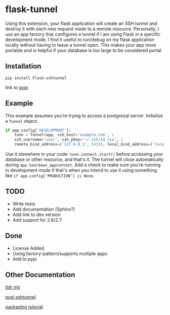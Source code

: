 # flask-tunnel

Using this extension, your flask application will create an SSH tunnel and destroy it with each new request made 
to a remote resource. Personally, I use an app factory that configures a tunnel if I am using Flask
in a specific development mode. I find it useful to run/debug on my flask application locally without
having to leave a tunnel open. This makes your app more portable and is helpful if your database is too large
to be considered portal

## Installation

`pip install Flask-sshtunnel`

link to [pypi](https://pypi.org/project/Flask-sshtunnel/)

## Example

This example assumes you're trying to access a postgresql server. Initialize a `Tunnel` object.
``` python
if app.config['DEVELOPMENT']:
    tunn = Tunnel(app, ssh_host='example.com', \
    ssh_username='user', ssh_pkey='~/.ssh/id_rsa', \
    remote_bind_address=('127.0.0.1', 5432), local_bind_address=('localhost', 5432))
```

Use it elsewhere in your code:
`tunn.connect.start()` before accessing your database or other resource,
and that's it. The tunnel will close automatically during `app.teardown_appcontext`.
Add a check to make sure you're running in development mode if that's when you intend to use it using
something like `if app.config['PRODUCTION'] is None`.

## TODO
* Write tests
* Add documentation (Sphinx?)
* Add link to dev version
* Add support for 2.6/2.7

## Done
* License Added
* Using factory-pattern/supports multiple apps
* Add to pypi

## Other Documentation
[tldr mit](https://tldrlegal.com/license/mit-license#fulltext)

[pypi sshtunnel](https://pypi.python.org/pypi/sshtunnel)

[packaging tutorial](https://packaging.python.org/tutorials/distributing-packages/#uploading-your-project-to-pypi)

